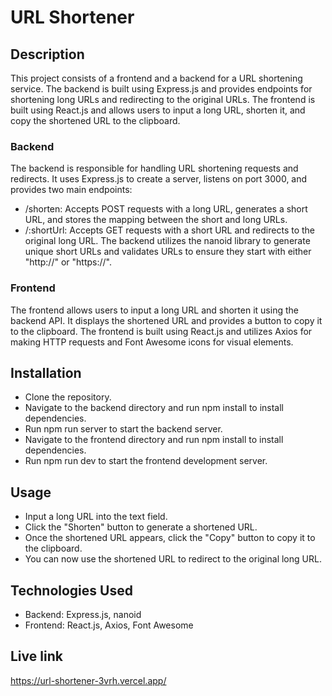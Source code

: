 # URL Shortener

## Description

This project consists of a frontend and a backend for a URL shortening service. The backend is built using Express.js and provides endpoints for shortening long URLs and redirecting to the original URLs. The frontend is built using React.js and allows users to input a long URL, shorten it, and copy the shortened URL to the clipboard.

### Backend

The backend is responsible for handling URL shortening requests and redirects. It uses Express.js to create a server, listens on port 3000, and provides two main endpoints:

- /shorten: Accepts POST requests with a long URL, generates a short URL, and stores the mapping between the short and long URLs.
- /:shortUrl: Accepts GET requests with a short URL and redirects to the original long URL.
The backend utilizes the nanoid library to generate unique short URLs and validates URLs to ensure they start with either "http://" or "https://".

### Frontend

The frontend allows users to input a long URL and shorten it using the backend API. It displays the shortened URL and provides a button to copy it to the clipboard. The frontend is built using React.js and utilizes Axios for making HTTP requests and Font Awesome icons for visual elements.

## Installation

- Clone the repository.
- Navigate to the backend directory and run npm install to install dependencies.
- Run npm run server to start the backend server.
- Navigate to the frontend directory and run npm install to install dependencies.
- Run npm run dev to start the frontend development server.

## Usage

- Input a long URL into the text field.
- Click the "Shorten" button to generate a shortened URL.
- Once the shortened URL appears, click the "Copy" button to copy it to the clipboard.
- You can now use the shortened URL to redirect to the original long URL.

## Technologies Used

- Backend: Express.js, nanoid
- Frontend: React.js, Axios, Font Awesome

## Live link
https://url-shortener-3vrh.vercel.app/
